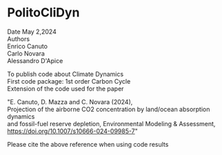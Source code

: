 # PolitoCliDyn  
Date May 2,2024  
Authors  
Enrico Canuto  
Carlo Novara  
Alessandro D'Apice  
  
To publish code about Climate Dynamics   
First code package: 1st order Carbon Cycle     
Extension of the code used for the paper  

"E. Canuto, D. Mazza and C. Novara (2024),   
Projection of the airborne CO2 concentration by land/ocean absorption dynamics   
and fossil-fuel reserve depletion, Environmental Modeling & Assessment,   
https://doi.org/10.1007/s10666-024-09985-7"   
  
Please cite the above reference when using code results
